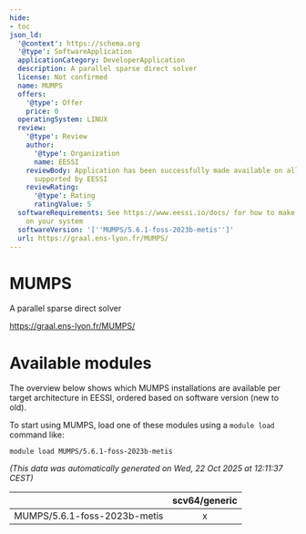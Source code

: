 ```yaml
---
hide:
- toc
json_ld:
  '@context': https://schema.org
  '@type': SoftwareApplication
  applicationCategory: DeveloperApplication
  description: A parallel sparse direct solver
  license: Not confirmed
  name: MUMPS
  offers:
    '@type': Offer
    price: 0
  operatingSystem: LINUX
  review:
    '@type': Review
    author:
      '@type': Organization
      name: EESSI
    reviewBody: Application has been successfully made available on all architectures
      supported by EESSI
    reviewRating:
      '@type': Rating
      ratingValue: 5
  softwareRequirements: See https://www.eessi.io/docs/ for how to make EESSI available
    on your system
  softwareVersion: '[''MUMPS/5.6.1-foss-2023b-metis'']'
  url: https://graal.ens-lyon.fr/MUMPS/
---
```


MUMPS
=====


A parallel sparse direct solver

https://graal.ens-lyon.fr/MUMPS/
# Available modules


The overview below shows which MUMPS installations are available per target architecture in EESSI, ordered based on software version (new to old).

To start using MUMPS, load one of these modules using a `module load` command like:

```shell
module load MUMPS/5.6.1-foss-2023b-metis
```

*(This data was automatically generated on Wed, 22 Oct 2025 at 12:11:37 CEST)*

| |scv64/generic|
| :---: | :---: |
|MUMPS/5.6.1-foss-2023b-metis|x|
